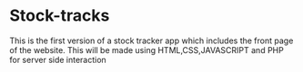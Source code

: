 # Stock-tracks
This is the first version of a stock tracker app which includes the front page of the website. This will be made using HTML,CSS,JAVASCRIPT and PHP for server side interaction
